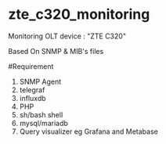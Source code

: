 # zte_c320_monitoring
Monitoring OLT device : "ZTE C320"

Based On SNMP & MIB's files

#Requirement
1. SNMP Agent
2. telegraf
3. influxdb
4. PHP
5. sh/bash shell
6. mysql/mariadb
7. Query visualizer eg Grafana and Metabase
